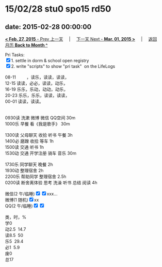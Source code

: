 # 15/02/28 stu0 spo15 rd50

date: 2015-02-28 00:00:00
---
[**< Feb. 27, 2015** - Prev 上一天](/lifelogs/2015/02/d27.md) &nbsp; &nbsp; | &nbsp; &nbsp; [下一天 Next - **Mar. 01, 2015 >**](/lifelogs/2015/03/d01.md) &nbsp; &nbsp; |  &nbsp; &nbsp; [返回月历 **Back to Month ^**](/lifelogs/2015/02/index.md)
<br/><div>Pri Tasks:</div><div><input type="checkbox" checked="true"/>1. settle in dorm & school open registry</div><div><input type="checkbox" checked="false"/>2. write "scripts" to show "pri task"  on the LifeLogs</div><div><br/>08-11         ，读乐，读读，读读，<br/>12-15 读读，必必，读读，动乐，<br/>16-19 乐乐，乐动，动动，动乐，<br/>20-23 乐乐，乐乐，读读，读读，<br/>00-01 读读，读读。<div><br/></div><div><br/></div>0930读 洗漱 微博 微信 QQ空间 30m<br/>1000乐 早餐 看《我是歌手》 30m<div><br/></div>1300读 父母聊天 收拾 听书 午餐 3h<br/>1400必 磨蹭 收拾 等车 1h<br/>1500读 交通 听书 1h<br/>1530动 交通 开学注册 骑车 音乐 30m<div><br/></div>1730乐 同学聊天 晚餐 2h<br/>1930动 整理宿舍 2h<br/>2200乐 帮助同学 整理宿舍 2.5h<br/>0200读 断舍离体验 思考 洗澡 听书 总结 阅读 4h<div><br/></div>微信(2 午/临睡)<input type="checkbox" checked="true"/><input type="checkbox" checked="true"/>xxx…</div><div>微博(1 随机)<input type="checkbox" checked="true"/>xx</div><div>QQ(2 午/临睡)<input type="checkbox" checked="true"/><input type="checkbox" checked="true"/></div><div><br/></div><div>类，时，%<br/>学0<br/>动2.5  14.7<br/>读8.5  50<br/>乐5  29.4<br/>必1  5.9<br/>废0<br/>总17
